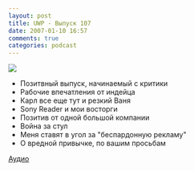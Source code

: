 ```yaml
---
layout: post
title: UWP - Выпуск 107
date: 2007-01-10 16:57
comments: true
categories: podcast
---
```

![](https://podcast.umputun.com/images/uwp/uwp107.jpg)



- Позитвный выпуск, начинаемый с критики
- Рабочие впечатления от индейца
- Карл все еще тут и резкий Ваня
- Sony Reader и мои восторги
- Позитив от одной большой компании
- Война за стул
- Меня ставят в угол за "беспардонную рекламу"
- О вредной привычке, по вашим просьбам

[Аудио](https://podcast.umputun.com/media/ump_podcast107.mp3)
<audio src="https://podcast.umputun.com/media/ump_podcast107.mp3" preload="none">